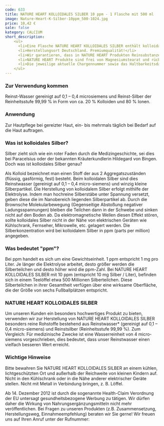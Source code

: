 ```yaml
---
code: 633
title: NATURE HEART KOLLOIDALES SILBER 10 ppm - 1 Flasche mit 500 ml
image: Nature-Heart-K-Silber-10ppm_500-1024.jpg
price: 10,42 €
sale: false
kategory: CALCIUM
short_description: 
    <ul>
      <li>Eine Flasche NATURE HEART KOLLOIDALES SILBER enthält kolloidales Silber in einer Konzentration von 10 ppm</li>
      <li>Herstellungsort Deutschland. Premiumqualität!</li>
      <li>Wir garantieren, dass in NATURE HEART Produkten Reinsubstanzen enthalten sind ohne künstliche Zusatzstoffe.</li>
      <li>NATURE HEART Produkte sind frei von Magnesiumstearat und rückstandskontrolliert.</li>
      <li>Die jeweilige aktuelle Chargennummer sowie das Haltbarkeitsdatum finden Sie auf dem NATURE HEART Produktetikett.</li>
    </ul>
---
```

<h3>Zur Verwendung kommen</h3>
<p>
  Reinst-Wasser gereinigt auf 0,1 – 0,4 microsiemens und Reinst-Silber der Reinheitsstufe 99,99 % in Form von ca. 20 % Kolloiden und 80 % Ionen.
</p>

<h3>Anwendung</h3>
<p>
  Zur Hautpflege bei gereizter Haut, ein- bis mehrmals täglich bei Bedarf auf die Haut auftragen.
</p>

<h3>Was ist kolloidales Silber?</h3>
<p>
  Silber zieht sich wie ein roter Faden durch die Medizingeschichte, sei dies bei Paracelsius oder der bekannten Kräuterkundlerin Hildegard von Bingen. Doch was ist kolloidales Silber genau?
</p>
<p>
  Als Kolloid bezeichnet man einen Stoff der aus 2 Aggregatszuständen (flüssig, gasförmig, fest) besteht. Beim kolloidalen Silber sind dies Reinstwasser (gereinigt auf 0,1 – 0,4 micro-siemens) und winzig kleine Silberpartikel. Die Herstellung von kolloidalem Silber erfolgt mithilfe der Elektrolyse. Indem man hochreine Silberstäbe unter Spannung versetzt, geben diese die im Nanobereich liegenden Silberpartikel ab. Durch die Brownsche Molekularbewegung (Gegenseitige Abstoßung negativer Ladungsspannungen) bleiben die Teilchen dann in der Schwebe und sinken nicht auf den Boden ab.  Da elektromagnetische Wellen diesen Effekt stören, sollte kolloidales Silber nicht in der Nähe von elektrischen Geräten wie Kühlschrank, Fernseher, Mikrowelle, etc. gelagert werden. Die Silberkonzentration wird bei kolloidalem Silber in ppm (parts per million) angegeben.
</p>

<h3>Was bedeutet "ppm"?</h3>
<p>
  Bei ppm handelt es sich um eine Gewichtseinheit. 1 ppm entspricht 1 mg pro Liter. Je länger die Elektrolyse arbeitet, desto größer werden die Silberteilchen und desto höher wird die ppm-Zahl. Bei  NATURE HEART KOLLOIDALES SILBER mit 10 ppm (entspricht 10 mg Silber / Liter), befinden sich in einem Teelöffel etwa 500 Millionen Silberteilchen. Diese Silberteilchen in ihrer Gesamtheit verfügen über eine wirksame Oberfläche, die der Größe von sechs Fußballplätzen entspricht.
</p>

<h3>NATURE HEART KOLLOIDALES SILBER</h3>
<p>
  Um unseren Kunden ein besonders hochwertiges Produkt zu bieten, verwenden wir zur Herstellung von NATURE HEART KOLLOIDALES SILBER besonders reine Rohstoffe bestehend aus Reinstwasser* (gereinigt auf 0,1 – 0,4 micro-siemens) und Reinstsilber (Reinheitsstufe 99,99 %). Zum Vergleich: Für medizinische Zwecke ist eine Wasserreinheit von 4 micro-siemens vorgeschrieben, dies bedeutet, dass unser Reinstwasser einen vielfach besseren Wert erreicht.
</p>

<h3>Wichtige Hinweise</h3>
<p>
  Bitte bewahren Sie NATURE HEART KOLLOIDALES SILBER an einem kühlen, lichtgeschützten Ort und außerhalb der Reichweite von kleinen Kindern auf. Nicht in den Kühlschrank oder in die Nähe anderer elektrischer Geräte stellen. Nicht mit Metall in Verbindung bringen, z. B. Löffel.
</p>
<p>
  Ab 14. Dezember 2012 ist durch die sogenannte Health-Claim Verordnung der EU untersagt gesundheitsbezogene Werbung zu tätigen. Wir dürfen daher die Wirkung von Nahrungsergänzungsmitteln nicht mehr veröffentlichen. Bei Fragen zu unseren Produkten (z.B. Zusammensetzung, Herstellungsweg, Einnahmeempfehlung) beraten wir Sie gerne! Wir freuen uns auf Ihren Anruf unter der Rufnummer:
</p>
